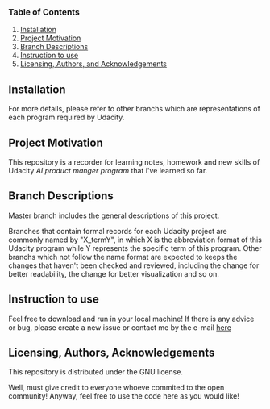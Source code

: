 ### Table of Contents

1. [Installation](#installation)
2. [Project Motivation](#motivation)
3. [Branch Descriptions](#branch)
4. [Instruction to use](#instructions)
5. [Licensing, Authors, and Acknowledgements](#licensing)

## Installation <a name="installation"></a>

For more details, please refer to other branchs which are representations of each program required by Udacity.

## Project Motivation<a name="motivation"></a>

This repository is a recorder for learning notes, homework and new skills of Udacity *AI product manger program* that i've learned so far.

## Branch Descriptions <a name="branch"></a>

Master branch includes the general descriptions of this project.

Branches that contain formal records for each Udacity project are commonly named by "X_termY", in which X is the abbreviation format of this Udacity program while Y represents the specific term of this program. Other branchs which not follow the name format are expected to keeps the changes that haven't been checked and reviewed, including the change for better readability, the change for better visualization and so on. 

## Instruction to use<a name="instructions"></a>

Feel free to download and run in your local machine! If there is any advice or bug, please create a new issue or contact me by the e-mail [here](ziqianghuang@hust.edu.cn) 

## Licensing, Authors, Acknowledgements<a name="licensing"></a>

This repository is distributed under the GNU license.

Well, must give credit to everyone whoeve commited to the open community! Anyway, feel free to use the code here as you would like!


